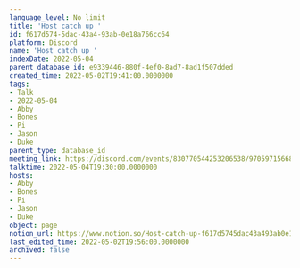 ```yaml
---
language_level: No limit
title: 'Host catch up '
id: f617d574-5dac-43a4-93ab-0e18a766cc64
platform: Discord
name: 'Host catch up '
indexDate: 2022-05-04
parent_database_id: e9339446-880f-4ef0-8ad7-8ad1f507dded
created_time: 2022-05-02T19:41:00.0000000
tags:
- Talk
- 2022-05-04
- Abby
- Bones
- Pi
- Jason
- Duke
parent_type: database_id
meeting_link: https://discord.com/events/830770544253206538/970597156681568276
talktime: 2022-05-04T19:30:00.0000000
hosts:
- Abby
- Bones
- Pi
- Jason
- Duke
object: page
notion_url: https://www.notion.so/Host-catch-up-f617d5745dac43a493ab0e18a766cc64
last_edited_time: 2022-05-02T19:56:00.0000000
archived: false
---
```





